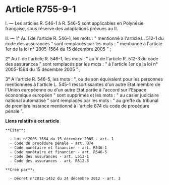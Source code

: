 # Article R755-9-1

I. ― Les articles R. 546-1 à R. 546-5 sont applicables en Polynésie française, sous réserve des adaptations prévues au II. 

II. ― 1° Au I de l'article R. 546-1, les mots : " mentionné à l'article L. 512-1 du code des assurances ” sont remplacés par
les mots : " mentionné à l'article 1er de la loi n° 2005-1564 du 15 décembre 2005 ” ; 

2° Au II de l'article R. 546-1, les mots : " au V de l'article R. 512-3 du code des assurances ” sont remplacés par les
mots : " à l'article 1er de la loi n° 2005-1564 du 15 décembre 2005 ” ; 

3° A l'article R. 546-5, les mots : ", ou de son équivalent pour les personnes mentionnées à l'article L. 545-1
ressortissantes d'un autre Etat membre de l'Union européenne ou d'un autre Etat partie à l'accord sur l'Espace économique
européen ” sont supprimés et les mots : " au casier judiciaire national automatisé ” sont remplacés par les mots : " au
greffe du tribunal de première instance mentionné à l'article 874 du code de procédure pénale ”.

**Liens relatifs à cet article**

	**Cite**:

	  - Loi n°2005-1564 du 15 décembre 2005 - art. 1
	  - Code de procédure pénale - art. 874
	  - Code monétaire et financier - art. R546-1
	  - Code monétaire et financier - art. R546-5
	  - Code des assurances - art. L512-1
	  - Code des assurances - art. R512-3

	**Créé par**:

	  - Décret n°2012-1452 du 24 décembre 2012 - art. 3
